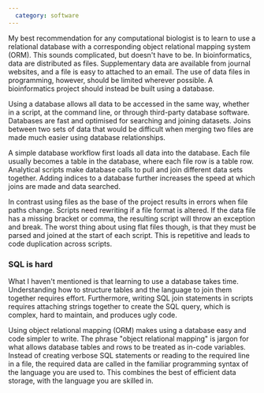 ```yaml
---
  category: software
---
```

My best recommendation for any computational biologist is to learn to use a relational database with a corresponding object relational mapping system (ORM). This sounds complicated, but doesn't have to be. In bioinformatics, data are distributed as files. Supplementary data are available from journal websites, and a file is easy to attached to an email. The use of data files in programming, however, should be limited wherever possible. A bioinformatics project should instead be built using a database.

Using a database allows all data to be accessed in the same way, whether in a script, at the command line, or through third-party database software. Databases are fast and optimised for searching and joining datasets. Joins between two sets of data that would be difficult when merging two files are made much easier using database relationships.

A simple database workflow first loads all data into the database. Each file usually becomes a table in the database, where each file row is a table row. Analytical scripts make database calls to pull and join different data sets together. Adding indices to a database further increases the speed at which joins are made and data searched.

In contrast using files as the base of the project results in errors when file paths change. Scripts need rewriting if a file format is altered. If the data file has a missing bracket or comma, the resulting script will throw an exception and break. The worst thing about using flat files though, is that they must be parsed and joined at the start of each script. This is repetitive and leads to code duplication across scripts.

### SQL is hard

What I haven't mentioned is that learning to use a database takes time. Understanding how to structure tables and the language to join them together requires effort. Furthermore, writing SQL join statements in scripts requires attaching strings together to create the SQL query, which is complex, hard to maintain, and produces ugly code.

Using object relational mapping (ORM) makes using a database easy and code simpler to write. The phrase "object relational mapping" is jargon for what allows database tables and rows to be treated as in-code variables. Instead of creating verbose SQL statements or reading to the required line in a file, the required data are called in the familiar programming syntax of the language you are used to. This combines the best of efficient data storage, with the language you are skilled in.
